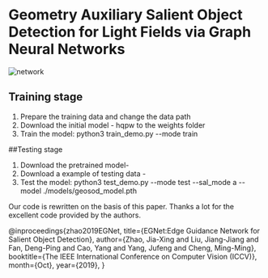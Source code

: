 # Geometry Auxiliary Salient Object Detection for Light Fields via Graph Neural Networks
![network]()

## Training stage
1. Prepare the training data and change the data path
2. Download the initial model - hqpw to the weights folder
3. Train the model: python3 train_demo.py --mode train


##Testing stage
1. Download the pretrained model- 
2. Download a example of testing data -
3. Test the model: python3 test_demo.py --mode test --sal_mode a --model ./models/geosod_model.pth


Our code is rewritten on the basis of this paper. Thanks a lot for the excellent code provided by the authors.

@inproceedings{zhao2019EGNet, title={EGNet:Edge Guidance Network for Salient Object Detection}, author={Zhao, Jia-Xing and Liu, Jiang-Jiang and Fan, Deng-Ping and Cao, Yang and Yang, Jufeng and Cheng, Ming-Ming}, booktitle={The IEEE International Conference on Computer Vision (ICCV)}, month={Oct}, year={2019}, }
